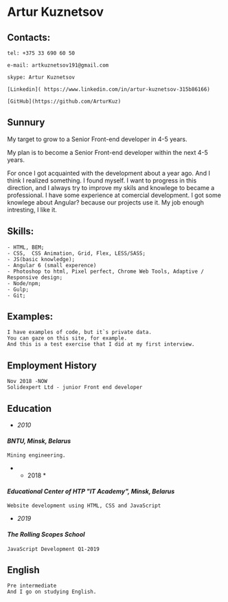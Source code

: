 # Artur Kuznetsov 

## Contacts: 
    tel: +375 33 690 60 50

    e-mail: artkuznetsov191@gmail.com

    skype: Artur Kuznetsov

    [Linkedin]( https://www.linkedin.com/in/artur-kuznetsov-315b86166)

    [GitHub](https://github.com/ArturKuz)    

## Sunnury 
My target to grow to a Senior Front-end developer in 4-5 years.

My plan is to become a Senior Front-end developer within the next 4-5 years.

For once I got acquainted with the development about a year ago. 
And I think I realized something. I found myself.
I want to progress in this direction, and I always try to
improve my skils and knowlege to became a professional.
I have some experience at comercial development.
I got some knowlege about Angular? because our projects use it.
My job enough intresting, I like it.

## Skills:
    - HTML, BEM;
    - CSS,  CSS Animation, Grid, Flex, LESS/SASS;
    - JS(basic knowledge);
    - Angular 6 (small experence)
    - Photoshop to html, Pixel perfect, Chrome Web Tools, Adaptive / Responsive design;
    - Node/npm;
    - Gulp;
    - Git;


## Examples:
    I have examples of code, but it`s private data.
    You can gaze on this site, for example.
    And this is a test exercise that I did at my first interview.

## Employment History
    Nov 2018 -NOW
    Solidexpert Ltd - junior Front end developer

## Education
   - *2010*
#### *BNTU, Minsk, Belarus*
    Mining engineering.

   - * 2018 *
#### *Educational Center of HTP "IT Academy", Minsk, Belarus*
    Website development using HTML, CSS and JavaScript

   - *2019*
#### *The Rolling Scopes School*
    JavaScript Development Q1-2019

## English
    Pre intermediate 
    And I go on studying English.

